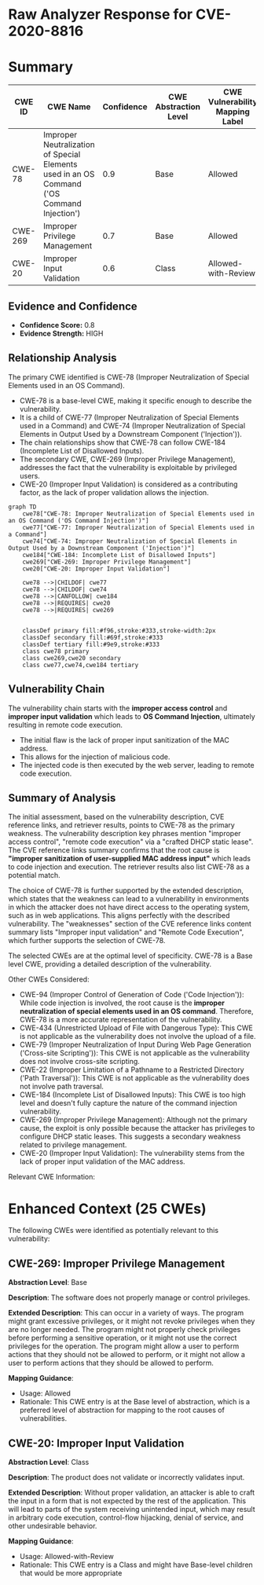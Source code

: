 # Raw Analyzer Response for CVE-2020-8816

# Summary
| CWE ID | CWE Name | Confidence | CWE Abstraction Level | CWE Vulnerability Mapping Label | CWE-Vulnerability Mapping Notes |
|---|---|---|---|---|---|
| CWE-78 | Improper Neutralization of Special Elements used in an OS Command ('OS Command Injection') | 0.9 | Base | Allowed | Primary CWE |
| CWE-269 | Improper Privilege Management | 0.7 | Base | Allowed | Secondary CWE |
| CWE-20 | Improper Input Validation | 0.6 | Class | Allowed-with-Review | Secondary CWE |

## Evidence and Confidence

*   **Confidence Score:** 0.8
*   **Evidence Strength:** HIGH

## Relationship Analysis
The primary CWE identified is CWE-78 (Improper Neutralization of Special Elements used in an OS Command).
- CWE-78 is a base-level CWE, making it specific enough to describe the vulnerability.
- It is a child of CWE-77 (Improper Neutralization of Special Elements used in a Command) and CWE-74 (Improper Neutralization of Special Elements in Output Used by a Downstream Component ('Injection')).
- The chain relationships show that CWE-78 can follow CWE-184 (Incomplete List of Disallowed Inputs).
- The secondary CWE, CWE-269 (Improper Privilege Management), addresses the fact that the vulnerability is exploitable by privileged users.
- CWE-20 (Improper Input Validation) is considered as a contributing factor, as the lack of proper validation allows the injection.

```mermaid
graph TD
    cwe78["CWE-78: Improper Neutralization of Special Elements used in an OS Command ('OS Command Injection')"]
    cwe77["CWE-77: Improper Neutralization of Special Elements used in a Command"]
    cwe74["CWE-74: Improper Neutralization of Special Elements in Output Used by a Downstream Component ('Injection')"]
    cwe184["CWE-184: Incomplete List of Disallowed Inputs"]
    cwe269["CWE-269: Improper Privilege Management"]
    cwe20["CWE-20: Improper Input Validation"]

    cwe78 -->|CHILDOF| cwe77
    cwe78 -->|CHILDOF| cwe74
    cwe78 -->|CANFOLLOW| cwe184
    cwe78 -->|REQUIRES| cwe20
    cwe78 -->|REQUIRES| cwe269
    

    classDef primary fill:#f96,stroke:#333,stroke-width:2px
    classDef secondary fill:#69f,stroke:#333
    classDef tertiary fill:#9e9,stroke:#333
    class cwe78 primary
    class cwe269,cwe20 secondary
    class cwe77,cwe74,cwe184 tertiary
```

## Vulnerability Chain
The vulnerability chain starts with the **improper access control** and **improper input validation** which leads to **OS Command Injection**, ultimately resulting in remote code execution.
  - The initial flaw is the lack of proper input sanitization of the MAC address.
  - This allows for the injection of malicious code.
  - The injected code is then executed by the web server, leading to remote code execution.

## Summary of Analysis
The initial assessment, based on the vulnerability description, CVE reference links, and retriever results, points to CWE-78 as the primary weakness. The vulnerability description key phrases mention "improper access control", "remote code execution" via a "crafted DHCP static lease". The CVE reference links summary confirms that the root cause is **"improper sanitization of user-supplied MAC address input"** which leads to code injection and execution. The retriever results also list CWE-78 as a potential match.

The choice of CWE-78 is further supported by the extended description, which states that the weakness can lead to a vulnerability in environments in which the attacker does not have direct access to the operating system, such as in web applications. This aligns perfectly with the described vulnerability. The "weaknesses" section of the CVE reference links content summary lists "Improper input validation" and "Remote Code Execution", which further supports the selection of CWE-78.

The selected CWEs are at the optimal level of specificity. CWE-78 is a Base level CWE, providing a detailed description of the vulnerability.

Other CWEs Considered:

*   CWE-94 (Improper Control of Generation of Code ('Code Injection')): While code injection is involved, the root cause is the **improper neutralization of special elements used in an OS command**. Therefore, CWE-78 is a more accurate representation of the vulnerability.
*   CWE-434 (Unrestricted Upload of File with Dangerous Type): This CWE is not applicable as the vulnerability does not involve the upload of a file.
*   CWE-79 (Improper Neutralization of Input During Web Page Generation ('Cross-site Scripting')): This CWE is not applicable as the vulnerability does not involve cross-site scripting.
*   CWE-22 (Improper Limitation of a Pathname to a Restricted Directory ('Path Traversal')): This CWE is not applicable as the vulnerability does not involve path traversal.
*   CWE-184 (Incomplete List of Disallowed Inputs): This CWE is too high level and doesn't fully capture the nature of the command injection vulnerability.
*   CWE-269 (Improper Privilege Management): Although not the primary cause, the exploit is only possible because the attacker has privileges to configure DHCP static leases. This suggests a secondary weakness related to privilege management.
*   CWE-20 (Improper Input Validation): The vulnerability stems from the lack of proper input validation of the MAC address.

Relevant CWE Information:

# Enhanced Context (25 CWEs)
The following CWEs were identified as potentially relevant to this vulnerability:

## CWE-269: Improper Privilege Management
**Abstraction Level**: Base

**Description**:
The software does not properly manage or control privileges.

**Extended Description**:
This can occur in a variety of ways. The program might grant excessive privileges, or it might not revoke privileges when they are no longer needed. The program might not properly check privileges before performing a sensitive operation, or it might not use the correct privileges for the operation. The program might allow a user to perform actions that they should not be allowed to perform, or it might not allow a user to perform actions that they should be allowed to perform.

**Mapping Guidance**:
- Usage: Allowed
- Rationale: This CWE entry is at the Base level of abstraction, which is a preferred level of abstraction for mapping to the root causes of vulnerabilities.

## CWE-20: Improper Input Validation
**Abstraction Level**: Class

**Description**:
The product does not validate or incorrectly validates input.

**Extended Description**:
Without proper validation, an attacker is able to craft the input in a form that is not expected by the rest of the application. This will lead to parts of the system receiving unintended input, which may result in arbitrary code execution, control-flow hijacking, denial of service, and other undesirable behavior.

**Mapping Guidance**:
- Usage: Allowed-with-Review
- Rationale: This CWE entry is a Class and might have Base-level children that would be more appropriate